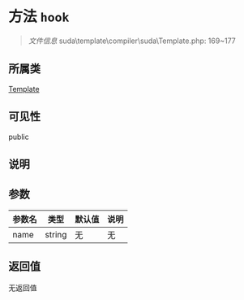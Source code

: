 # 方法 `hook`

> *文件信息* suda\template\compiler\suda\Template.php: 169~177

## 所属类 

[Template](../Template.md)

## 可见性

public

## 说明



## 参数


| 参数名 | 类型 | 默认值 | 说明 |
|--------|-----|-------|-------|
| name |  string | 无 | 无 |



## 返回值

无返回值
